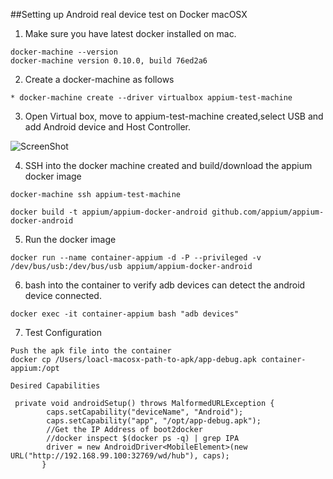 ##Setting up Android real device test on Docker macOSX

1. Make sure you have latest docker installed on mac.
```aidl
docker-machine --version
docker-machine version 0.10.0, build 76ed2a6
```
2. Create a docker-machine as follows 

```aidl
* docker-machine create --driver virtualbox appium-test-machine
```
3. Open Virtual box, move to appium-test-machine created,select USB and add Android device and Host Controller.

![ScreenShot](https://ibb.co/cZYAGF)

4. SSH into the docker machine created and build/download the appium docker image

```
docker-machine ssh appium-test-machine

docker build -t appium/appium-docker-android github.com/appium/appium-docker-android

```
5. Run the docker image

```
docker run --name container-appium -d -P --privileged -v /dev/bus/usb:/dev/bus/usb appium/appium-docker-android

```

6. bash into the container to verify adb devices can detect the android device connected.
 
```aidl
docker exec -it container-appium bash "adb devices"
```

7. Test Configuration

```aidl
Push the apk file into the container 
docker cp /Users/loacl-macosx-path-to-apk/app-debug.apk container-appium:/opt

Desired Capabilities

 private void androidSetup() throws MalformedURLException {
        caps.setCapability("deviceName", "Android");
        caps.setCapability("app", "/opt/app-debug.apk");
        //Get the IP Address of boot2docker 
        //docker inspect $(docker ps -q) | grep IPA
        driver = new AndroidDriver<MobileElement>(new URL("http://192.168.99.100:32769/wd/hub"), caps);
       }
```